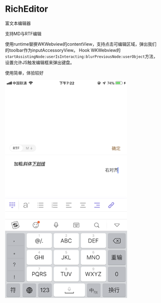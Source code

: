 # RichEditor
富文本编辑器

支持MD与RTF编辑

使用runtime替换WKWebview的contentView，支持点击可编辑区域，弹出我们的toolbar作为inputAccessoryView。
Hook WKWebview的`startAssistingNode:userIsInteracting:blurPreviousNode:userObject`方法，设置允许JS触发编辑框来弹出键盘。

使用简单，体验较好

<img src="https://github.com/meng03/Resource/blob/master/RichEditor.PNG" width = "400" div align=left />
